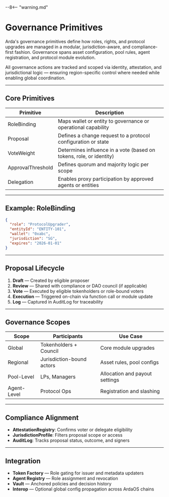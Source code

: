 --8<-- "warning.md"

# Governance Primitives

Arda's governance primitives define how roles, rights, and protocol upgrades are managed in a modular, jurisdiction-aware, and compliance-first fashion. Governance spans asset configuration, pool rules, agent registration, and protocol module evolution.

All governance actions are tracked and scoped via identity, attestation, and jurisdictional logic — ensuring region-specific control where needed while enabling global coordination.

---

## Core Primitives

| Primitive | Description |
|-----------|-------------|
| RoleBinding | Maps wallet or entity to governance or operational capability |
| Proposal | Defines a change request to a protocol configuration or state |
| VoteWeight | Determines influence in a vote (based on tokens, role, or identity) |
| ApprovalThreshold | Defines quorum and majority logic per scope |
| Delegation | Enables proxy participation by approved agents or entities |

---

## Example: RoleBinding

```json
{
  "role": "ProtocolUpgrader",
  "entityId": "ENTITY-101",
  "wallet": "0xabc",
  "jurisdiction": "SG",
  "expires": "2026-01-01"
}
```

---

## Proposal Lifecycle

1. **Draft** — Created by eligible proposer
2. **Review** — Shared with compliance or DAO council (if applicable)
3. **Vote** — Executed by eligible tokenholders or role-bound voters
4. **Execution** — Triggered on-chain via function call or module update
5. **Log** — Captured in AuditLog for traceability

---

## Governance Scopes

| Scope | Participants | Use Case |
|-------|--------------|----------|
| Global | Tokenholders + Council | Core module upgrades |
| Regional | Jurisdiction-bound actors | Asset rules, pool configs |
| Pool-Level | LPs, Managers | Allocation and payout settings |
| Agent-Level | Protocol Ops | Registration and slashing |

---

## Compliance Alignment

- **AttestationRegistry**: Confirms voter or delegate eligibility
- **JurisdictionProfile**: Filters proposal scope or access
- **AuditLog**: Tracks proposal status, outcome, and signers

---

## Integration

- **Token Factory** — Role gating for issuer and metadata updaters
- **Agent Registry** — Role assignment and revocation
- **Vault** — Anchored policies and decision history
- **Interop** — Optional global config propagation across ArdaOS chains
